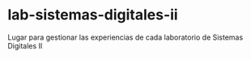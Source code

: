 # lab-sistemas-digitales-ii
Lugar para gestionar las experiencias de cada laboratorio de Sistemas Digitales II
